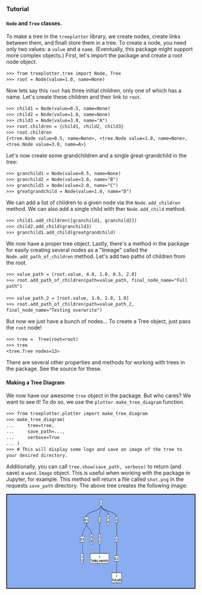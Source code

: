 ### Tutorial
#### `Node` and `Tree` classes. 
To make a tree in the `treeplotter` library, we create nodes, create links between them, and finall store them in a tree. To create a node, you need only two values: a `value` and a `name`. (Eventually, this package might support more complex objects.) First, let's import the package and create a root node object. 
```
>>> from treeplotter.tree import Node, Tree
>>> root = Node(value=1.0, name=None)
```
Now lets say this `root` has three initial children, only one of which has a name. Let's create these children and their link to `root`. 
```
>>> child1 = Node(value=0.5, name=None)
>>> child2 = Node(value=1.0, name=None)
>>> child3 = Node(value=3.0, name="A")
>>> root.children = {child1, child2, child3}
>>> root.children
{<tree.Node value=0.5, name=None>, <tree.Node value=1.0, name=None>, <tree.Node value=3.0, name=A>}
```
Let's now create some grandchildren and a single great-grandchild in the tree:
```
>>> granchild1 = Node(value=0.5, name=None)
>>> granchild2 = Node(value=3.0, name="B")
>>> granchild3 = Node(value=2.0, name="C")
>>> greatgrandchild = Node(value=1.0, name="D")
```
We can add a list of children to a given node via the `Node.add_children` method. We can also add a single child with ther `Node.add_child` method. 
```
>>> child1.add_children([granchild1, granchild2])
>>> child2.add_child(granchild3)
>>> granchild1.add_child(greatgrandchild)
```
We now have a proper tree object. Lastly, there's a method in the package for easily creating several nodes as a "lineage" called the `Node.add_path_of_children` method. Let's add two paths of children from the root. 
```
>>> value_path = [root.value, 4.0, 1.0, 0.5, 2.0]
>>> root.add_path_of_children(path=value_path, final_node_name="Full path")

>>> value_path_2 = [root.value, 1.0, 2.0, 1.0]
>>> root.add_path_of_children(path=value_path_2, final_node_name="Testing overwrite")
```
But now we just have a bunch of nodes... To create a Tree object, just pass the `root` node!
```
>>> tree =  Tree(root=root)
>>> tree
<tree.Tree nodes=13>
```
There are several other properties and methods for working with trees in the package. See the source for these. 

#### Making a Tree Diagram
We now have our awesome `tree` object in the package. But who cares? We want to see it! To do so, 
we use the `plotter.make_tree_diagram` function.
```
>>> from treeplotter.plotter import make_tree_diagram
>>> make_tree_diagram(
...     tree=tree,
...     save_path=...,
...     verbose=True
... )
>>> # This will display some logs and save an image of the tree to your desired directory. 
```
Additionally, you can call `tree.show(save_path, verbose)` to return (and save) a `wand.Image` object. This 
is useful when working with the package in Jupyter, for example. This method will return a file called `shot.png` in the requests
`save_path` directory. The above tree creates the following image:

<img src="images/tutorial_tree.png" height="250" width="715" style="border: 2px solid">